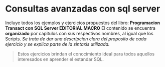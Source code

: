 # Consultas avanzadas con sql server
Incluye todos los ejemplos y ejercicios propuestos del libro: **Programacion Transact con SQL Server EDITORIAL MACRO**
El contenido se encuentra **organizado** por capitulos con sus respectivos nombres, al igual que los Scripts. 
*Se trata de dar una descripcion clara del proposito de cada ejercicio y se explica parte de la sintaxis utilizada.*

> Estos ejercicios brindan el conocimiento ideal para todos aquellos interesados en aprender el estandar SQL. 
